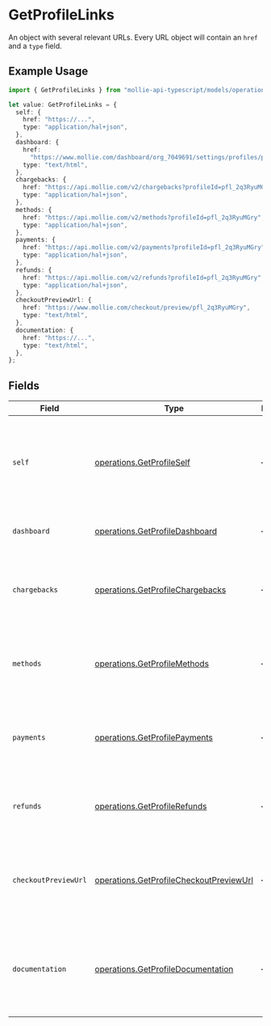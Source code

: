 # GetProfileLinks

An object with several relevant URLs. Every URL object will contain an `href` and a `type` field.

## Example Usage

```typescript
import { GetProfileLinks } from "mollie-api-typescript/models/operations";

let value: GetProfileLinks = {
  self: {
    href: "https://...",
    type: "application/hal+json",
  },
  dashboard: {
    href:
      "https://www.mollie.com/dashboard/org_7049691/settings/profiles/pfl_2q3RyuMGry",
    type: "text/html",
  },
  chargebacks: {
    href: "https://api.mollie.com/v2/chargebacks?profileId=pfl_2q3RyuMGry",
    type: "application/hal+json",
  },
  methods: {
    href: "https://api.mollie.com/v2/methods?profileId=pfl_2q3RyuMGry",
    type: "application/hal+json",
  },
  payments: {
    href: "https://api.mollie.com/v2/payments?profileId=pfl_2q3RyuMGry",
    type: "application/hal+json",
  },
  refunds: {
    href: "https://api.mollie.com/v2/refunds?profileId=pfl_2q3RyuMGry",
    type: "application/hal+json",
  },
  checkoutPreviewUrl: {
    href: "https://www.mollie.com/checkout/preview/pfl_2q3RyuMGry",
    type: "text/html",
  },
  documentation: {
    href: "https://...",
    type: "text/html",
  },
};
```

## Fields

| Field                                                                                              | Type                                                                                               | Required                                                                                           | Description                                                                                        |
| -------------------------------------------------------------------------------------------------- | -------------------------------------------------------------------------------------------------- | -------------------------------------------------------------------------------------------------- | -------------------------------------------------------------------------------------------------- |
| `self`                                                                                             | [operations.GetProfileSelf](../../models/operations/getprofileself.md)                             | :heavy_minus_sign:                                                                                 | In v2 endpoints, URLs are commonly represented as objects with an `href` and `type` field.         |
| `dashboard`                                                                                        | [operations.GetProfileDashboard](../../models/operations/getprofiledashboard.md)                   | :heavy_minus_sign:                                                                                 | Link to the profile in the Mollie dashboard.                                                       |
| `chargebacks`                                                                                      | [operations.GetProfileChargebacks](../../models/operations/getprofilechargebacks.md)               | :heavy_minus_sign:                                                                                 | The API resource URL of the chargebacks that belong to this profile.                               |
| `methods`                                                                                          | [operations.GetProfileMethods](../../models/operations/getprofilemethods.md)                       | :heavy_minus_sign:                                                                                 | The API resource URL of the methods that are enabled for this profile.                             |
| `payments`                                                                                         | [operations.GetProfilePayments](../../models/operations/getprofilepayments.md)                     | :heavy_minus_sign:                                                                                 | The API resource URL of the payments that belong to this profile.                                  |
| `refunds`                                                                                          | [operations.GetProfileRefunds](../../models/operations/getprofilerefunds.md)                       | :heavy_minus_sign:                                                                                 | The API resource URL of the refunds that belong to this profile.                                   |
| `checkoutPreviewUrl`                                                                               | [operations.GetProfileCheckoutPreviewUrl](../../models/operations/getprofilecheckoutpreviewurl.md) | :heavy_minus_sign:                                                                                 | The hosted checkout preview URL. You need to be logged in to access this page.                     |
| `documentation`                                                                                    | [operations.GetProfileDocumentation](../../models/operations/getprofiledocumentation.md)           | :heavy_minus_sign:                                                                                 | In v2 endpoints, URLs are commonly represented as objects with an `href` and `type` field.         |